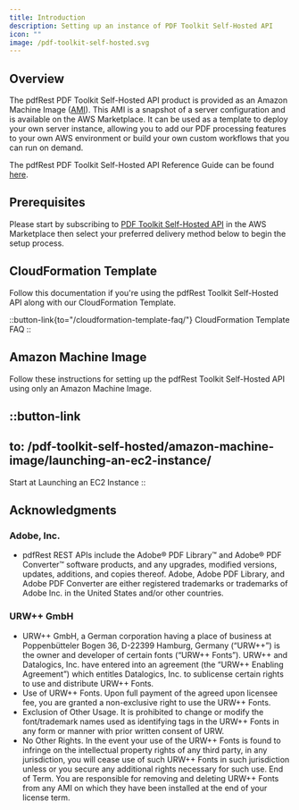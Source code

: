 ```yaml
---
title: Introduction
description: Setting up an instance of PDF Toolkit Self-Hosted API
icon: ""
image: /pdf-toolkit-self-hosted.svg
---
```


## Overview

The pdfRest PDF Toolkit Self-Hosted API product is provided as an Amazon Machine Image ([AMI](https://docs.aws.amazon.com/AWSEC2/latest/UserGuide/AMIs.html)). This AMI is a snapshot of a server configuration and is available on the AWS Marketplace. It can be used as a template to deploy your own server instance, allowing you to add our PDF processing features to your own AWS environment or build your own custom workflows that you can run on demand.

The pdfRest PDF Toolkit Self-Hosted API Reference Guide can be found [here](https://pdfrest.com/pdf-toolkit-self-hosted-reference/).

## Prerequisites

Please start by subscribing to [PDF Toolkit Self-Hosted API](https://aws.amazon.com/marketplace/pp/prodview-lvleu34bj4cn6) in the AWS Marketplace then select your preferred delivery method below to begin the setup process.

## CloudFormation Template

Follow this documentation if you're using the pdfRest Toolkit Self-Hosted API along with our CloudFormation Template.

::button-link{to="/cloudformation-template-faq/"}
CloudFormation Template FAQ
::

## Amazon Machine Image

Follow these instructions for setting up the pdfRest Toolkit Self-Hosted API using only an Amazon Machine Image.

::button-link
---
to: /pdf-toolkit-self-hosted/amazon-machine-image/launching-an-ec2-instance/
---
Start at Launching an EC2 Instance
::

## **Acknowledgments**

### Adobe, Inc.

- pdfRest REST APIs include the Adobe® PDF Library™ and Adobe® PDF Converter™ software products, and any upgrades, modified versions, updates, additions, and copies thereof. Adobe, Adobe PDF Library, and Adobe PDF Converter are either registered trademarks or trademarks of Adobe Inc. in the United States and/or other countries.

### **URW++ GmbH**

- URW++ GmbH, a German corporation having a place of business at Poppenbütteler Bogen 36, D-22399 Hamburg, Germany (“URW++”) is the owner and developer of certain fonts (“URW++ Fonts”). URW++ and Datalogics, Inc. have entered into an agreement (the “URW++ Enabling Agreement”) which entitles Datalogics, Inc. to sublicense certain rights to use and distribute URW++ Fonts.
- Use of URW++ Fonts. Upon full payment of the agreed upon licensee fee, you are granted a non-exclusive right to use the URW++ Fonts.
- Exclusion of Other Usage. It is prohibited to change or modify the font/trademark names used as identifying tags in the URW++ Fonts in any form or manner with prior written consent of URW.
- No Other Rights. In the event your use of the URW++ Fonts is found to infringe on the intellectual property rights of any third party, in any jurisdiction, you will cease use of such URW++ Fonts in such jurisdiction unless or you secure any additional rights necessary for such use. End of Term. You are responsible for removing and deleting URW++ Fonts from any AMI on which they have been installed at the end of your license term.
